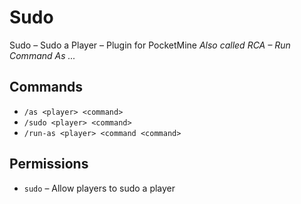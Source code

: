 # Sudo
Sudo – Sudo a Player – Plugin for PocketMine
*Also called RCA – Run Command As ...*

## Commands
- `/as <player> <command>`
- `/sudo <player> <command>`
- `/run-as <player> <command <command>`

## Permissions
- `sudo` – Allow players to sudo a player
